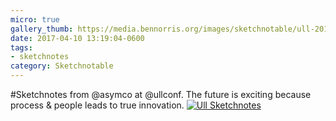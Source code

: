 ```yaml
---
micro: true
gallery_thumb: https://media.bennorris.org/images/sketchnotable/ull-2017/ull-2017-sketchnotes-02.jpg
date: 2017-04-10 13:19:04-0600
tags:
- sketchnotes
category: Sketchnotable
---
```


#Sketchnotes from @asymco at @ullconf. The future is exciting because process & people leads to true innovation. [![Ull Sketchnotes](https://media.bennorris.org/images/sketchnotable/ull-2017/ull-2017-sketchnotes-02.jpg)](https://media.bennorris.org/images/sketchnotable/ull-2017/ull-2017-sketchnotes-02.jpg)
